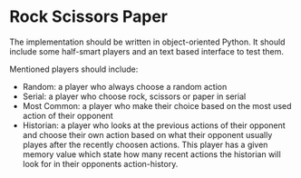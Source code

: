 # Rock Scissors Paper

The implementation should be written in object-oriented Python.
It should include some half-smart players and an text based interface to test them.

Mentioned players should include:
 - Random: a player who always choose a random action
 - Serial: a player who choose rock, scissors or paper in serial
 - Most Common: a player who make their choice based on the most used action of their opponent
 - Historian: a player who looks at the previous actions of their opponent and choose their own action based on
what their opponent usually playes after the recently choosen actions. This player has a given memory value which state
how many recent actions the historian will look for in their opponents action-history. 
